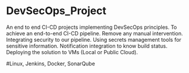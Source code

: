 # DevSecOps_Project
An end to end CI-CD projects implementing DevSecOps principles. To achieve an end-to-end CI-CD pipeline. Remove any manual intervention. Integrating security to our pipeline. Using secrets management tools for sensitive information. Notification integration to know build status. Deploying the solution to VMs (Local or Public Cloud).

#Linux, Jenkins, Docker, SonarQube





